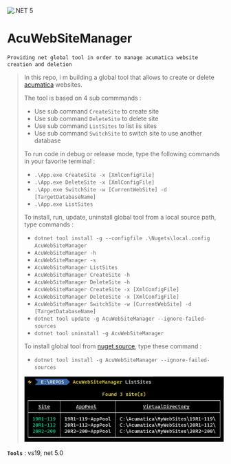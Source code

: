 ![.NET 5](https://github.com/aimenux/AcuWebSiteManager/workflows/.NET%205/badge.svg)

# AcuWebSiteManager
```
Providing net global tool in order to manage acumatica website creation and deletion
```

> In this repo, i m building a global tool that allows to create or delete [acumatica](https://www.acumatica.com/) websites.
>
> The tool is based on 4 sub commmands :
> - Use sub command `CreateSite` to create site
> - Use sub command `DeleteSite` to delete site
> - Use sub command `ListSites` to list iis sites
> - Use sub command `SwitchSite` to switch site to use another database
>
> To run code in debug or release mode, type the following commands in your favorite terminal : 
> - `.\App.exe CreateSite -x [XmlConfigFile]`
> - `.\App.exe DeleteSite -x [XmlConfigFile]`
> - `.\App.exe SwitchSite -w [CurrentWebSite] -d [TargetDatabaseName]`
> - `.\App.exe ListSites`
>
> To install, run, update, uninstall global tool from a local source path, type commands :
> - `dotnet tool install -g --configfile .\Nugets\local.config AcuWebSiteManager`
> - `AcuWebSiteManager -h`
> - `AcuWebSiteManager -s`
> - `AcuWebSiteManager ListSites`
> - `AcuWebSiteManager CreateSite -h`
> - `AcuWebSiteManager DeleteSite -h`
> - `AcuWebSiteManager CreateSite -x [XmlConfigFile]`
> - `AcuWebSiteManager DeleteSite -x [XmlConfigFile]`
> - `AcuWebSiteManager SwitchSite -w [CurrentWebSite] -d [TargetDatabaseName]`
> - `dotnet tool update -g AcuWebSiteManager --ignore-failed-sources`
> - `dotnet tool uninstall -g AcuWebSiteManager`
>
> To install global tool from [nuget source](https://www.nuget.org/packages/AcuWebSiteManager), type these command :
> - `dotnet tool install -g AcuWebSiteManager --ignore-failed-sources`
>
>
> ![ListSitesScreen](Screenshots/ListSitesScreen.png)
>

**`Tools`** : vs19, net 5.0